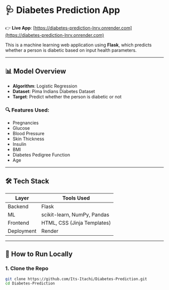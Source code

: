 # 🩺 Diabetes Prediction App

👉 **Live App**: [https://diabetes-prediction-lnrv.onrender.com](https://diabetes-prediction-lnrv.onrender.com)

This is a machine learning web application using **Flask**, which predicts whether a person is diabetic based on input health parameters.

---

## 📊 Model Overview

- **Algorithm**: Logistic Regression
- **Dataset**: Pima Indians Diabetes Dataset
- **Target**: Predict whether the person is diabetic or not

### 🔍 Features Used:
- Pregnancies
- Glucose
- Blood Pressure
- Skin Thickness
- Insulin
- BMI
- Diabetes Pedigree Function
- Age

---

## 🛠 Tech Stack

| Layer      | Tools Used                       |
|------------|----------------------------------|
| Backend    | Flask                            |
| ML         | scikit-learn, NumPy, Pandas      |
| Frontend   | HTML, CSS (Jinja Templates)      |
| Deployment | Render                           |

---

## 🚀 How to Run Locally

### 1. Clone the Repo

```bash
git clone https://github.com/Its-Itachi/Diabetes-Prediction.git
cd Diabetes-Prediction
